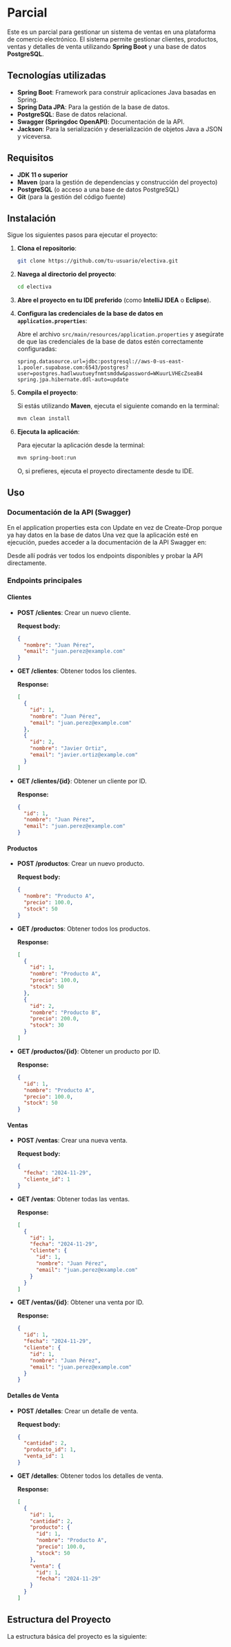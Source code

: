 # Parcial

Este es un parcial para gestionar un sistema de ventas en una plataforma de comercio electrónico. El sistema permite gestionar clientes, productos, ventas y detalles de venta utilizando **Spring Boot** y una base de datos **PostgreSQL**.

## Tecnologías utilizadas

- **Spring Boot**: Framework para construir aplicaciones Java basadas en Spring.
- **Spring Data JPA**: Para la gestión de la base de datos.
- **PostgreSQL**: Base de datos relacional.
- **Swagger (Springdoc OpenAPI)**: Documentación de la API.
- **Jackson**: Para la serialización y deserialización de objetos Java a JSON y viceversa.

## Requisitos

- **JDK 11 o superior**
- **Maven** (para la gestión de dependencias y construcción del proyecto)
- **PostgreSQL** (o acceso a una base de datos PostgreSQL)
- **Git** (para la gestión del código fuente)

## Instalación

Sigue los siguientes pasos para ejecutar el proyecto:

1. **Clona el repositorio**:

    ```bash
    git clone https://github.com/tu-usuario/electiva.git
    ```

2. **Navega al directorio del proyecto**:

    ```bash
    cd electiva
    ```

3. **Abre el proyecto en tu IDE preferido** (como **IntelliJ IDEA** o **Eclipse**).

4. **Configura las credenciales de la base de datos en `application.properties`**:

    Abre el archivo `src/main/resources/application.properties` y asegúrate de que las credenciales de la base de datos estén correctamente configuradas:

    ```properties
    spring.datasource.url=jdbc:postgresql://aws-0-us-east-1.pooler.supabase.com:6543/postgres?user=postgres.hadlwuutueyfnmtsmddw&password=WKuurLVHEcZseaB4
    spring.jpa.hibernate.ddl-auto=update
    ```


5. **Compila el proyecto**:

    Si estás utilizando **Maven**, ejecuta el siguiente comando en la terminal:

    ```bash
    mvn clean install
    ```

6. **Ejecuta la aplicación**:

    Para ejecutar la aplicación desde la terminal:

    ```bash
    mvn spring-boot:run
    ```

    O, si prefieres, ejecuta el proyecto directamente desde tu IDE.

## Uso

### Documentación de la API (Swagger)


En el application properties esta con Update en vez de Create-Drop porque ya hay datos en la base de datos
Una vez que la aplicación esté en ejecución, puedes acceder a la documentación de la API Swagger en:


Desde allí podrás ver todos los endpoints disponibles y probar la API directamente.

### Endpoints principales

#### **Clientes**

- **POST /clientes**: Crear un nuevo cliente.

    **Request body:**
    ```json
    {
      "nombre": "Juan Pérez",
      "email": "juan.perez@example.com"
    }
    ```

- **GET /clientes**: Obtener todos los clientes.

    **Response:**
    ```json
    [
      {
        "id": 1,
        "nombre": "Juan Pérez",
        "email": "juan.perez@example.com"
      },
      {
        "id": 2,
        "nombre": "Javier Ortiz",
        "email": "javier.ortiz@example.com"
      }
    ]
    ```

- **GET /clientes/{id}**: Obtener un cliente por ID.

    **Response:**
    ```json
    {
      "id": 1,
      "nombre": "Juan Pérez",
      "email": "juan.perez@example.com"
    }
    ```

#### **Productos**

- **POST /productos**: Crear un nuevo producto.

    **Request body:**
    ```json
    {
      "nombre": "Producto A",
      "precio": 100.0,
      "stock": 50
    }
    ```

- **GET /productos**: Obtener todos los productos.

    **Response:**
    ```json
    [
      {
        "id": 1,
        "nombre": "Producto A",
        "precio": 100.0,
        "stock": 50
      },
      {
        "id": 2,
        "nombre": "Producto B",
        "precio": 200.0,
        "stock": 30
      }
    ]
    ```

- **GET /productos/{id}**: Obtener un producto por ID.

    **Response:**
    ```json
    {
      "id": 1,
      "nombre": "Producto A",
      "precio": 100.0,
      "stock": 50
    }
    ```

#### **Ventas**

- **POST /ventas**: Crear una nueva venta.

    **Request body:**
    ```json
    {
      "fecha": "2024-11-29",
      "cliente_id": 1
    }
    ```

- **GET /ventas**: Obtener todas las ventas.

    **Response:**
    ```json
    [
      {
        "id": 1,
        "fecha": "2024-11-29",
        "cliente": {
          "id": 1,
          "nombre": "Juan Pérez",
          "email": "juan.perez@example.com"
        }
      }
    ]
    ```

- **GET /ventas/{id}**: Obtener una venta por ID.

    **Response:**
    ```json
    {
      "id": 1,
      "fecha": "2024-11-29",
      "cliente": {
        "id": 1,
        "nombre": "Juan Pérez",
        "email": "juan.perez@example.com"
      }
    }
    ```

#### **Detalles de Venta**

- **POST /detalles**: Crear un detalle de venta.

    **Request body:**
    ```json
    {
      "cantidad": 2,
      "producto_id": 1,
      "venta_id": 1
    }
    ```

- **GET /detalles**: Obtener todos los detalles de venta.

    **Response:**
    ```json
    [
      {
        "id": 1,
        "cantidad": 2,
        "producto": {
          "id": 1,
          "nombre": "Producto A",
          "precio": 100.0,
          "stock": 50
        },
        "venta": {
          "id": 1,
          "fecha": "2024-11-29"
        }
      }
    ]
    ```

## Estructura del Proyecto

La estructura básica del proyecto es la siguiente:


